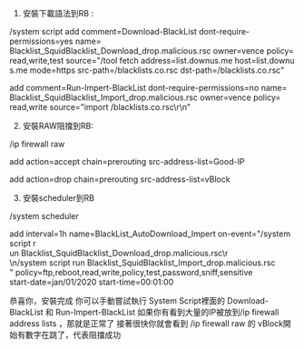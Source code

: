 

1. 安裝下載語法到RB :

/system script
add comment=Download-BlackList dont-require-permissions=yes name=\
    Blacklist_SquidBlacklist_Download_drop.malicious.rsc owner=vence policy=\
    read,write,test source="/tool fetch address=list.downus.me host=list.downu\
    s.me mode=https src-path=/blacklists.co.rsc dst-path=/blacklists.co.rsc"
    
add comment=Run-Impert-BlackList dont-require-permissions=no name=\
    Blacklist_SquidBlacklist_Import_drop.malicious.rsc owner=vence policy=\
    read,write source="import /blacklists.co.rsc\r\n"

2. 安裝RAW阻擋到RB:

/ip firewall raw

add action=accept chain=prerouting src-address-list=Good-IP

add action=drop chain=prerouting src-address-list=vBlock


3. 安裝scheduler到RB

/system scheduler

add interval=1h name=BlackList_AutoDownload_Impert on-event="/system script r\
    un Blacklist_SquidBlacklist_Download_drop.malicious.rsc\r\
    \n/system script run   Blacklist_SquidBlacklist_Import_drop.malicious.rsc\
    " policy=ftp,reboot,read,write,policy,test,password,sniff,sensitive \
    start-date=jan/01/2020 start-time=00:01:00


恭喜你，安裝完成
你可以手動嘗試執行 System Script裡面的 Download-BlackList 和 Run-Impert-BlackList
如果你有看到大量的IP被放到/ip firewall address lists ，那就是正常了
接著很快你就會看到 /ip firewall raw 的 vBlock開始有數字在跳了，代表阻擋成功
